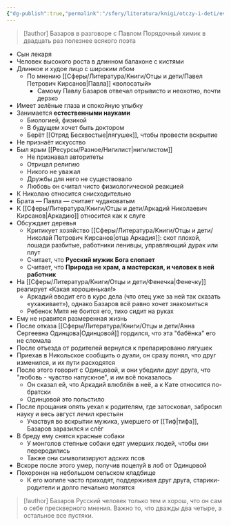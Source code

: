 ```yaml
---
{"dg-publish":true,"permalink":"/sfery/literatura/knigi/otczy-i-deti/evgenij-vasilevich-bazarov/","tags":["book"]}
---
```


> [!author] Базаров в разговоре с Павлом
> Порядочный химик в двадцать раз полезнее всякого поэта
- Сын лекаря
- Человек высокого роста в длинном балахоне с кистями 
- Длинное и худое лицо с широким лбом
    - По мнению [[Сферы/Литература/Книги/Отцы и дети/Павел Петрович Кирсанов\|Павла]] «волосатый»
	    - Самому Павлу Базаров отвечал отрывисто и неохотно, почти дерзко
- Имеет зелёные глаза и спокойную улыбку 
- Занимается **естественными науками** 
    - Биологией, физикой 
    - В будущем хочет быть доктором
    - Берёт [[Отряд Бесхвостые\|лягушек]], чтобы провести вскрытие
- Не признаёт искусство 
 - Был ярым [[Ресурсы/Разное/Нигилист\|нигилистом]]
	 - Не признавал авторитеты 
	 - Отрицал религию
	 - Никого не уважал
	 - Дружбы для него не существовало 
	 - Любовь он считал чисто физиологической реакцией
- К Николаю относится снисходительно
 - Брата — Павла — считает чудаковатым
 - К [[Сферы/Литература/Книги/Отцы и дети/Аркадий Николаевич Кирсанов\|Аркадию]] относится как к слуге 
 - Обсуждает деревья 
	 - Критикует хозяйство [[Сферы/Литература/Книги/Отцы и дети/Николай Петрович Кирсанов\|отца Аркадия]]: скот плохой, лошади разбитые, работники ленивцы, управляющий дурак или плут 
	 - Считает, что **Русский мужик Бога слопает**
	 - Считает, что **Природа не храм, а мастерская, и человек в ней работник**
 - На [[Сферы/Литература/Книги/Отцы и дети/Фенечка\|Фенечку]] реагирует «Какая хорошенькая!»
	 - Аркадий вводит его в курс дела (что отец уже за ней так сказать «ухаживает»), однако Базаров всё равно хочет знакомиться
	 - Ребенок Митя не боится его, тихо сидит на руках
- Ему не нравится размеренная жизнь 
- После отказа [[Сферы/Литература/Книги/Отцы и дети/Анна Сергеевна Одинцова\|Одинцовой]] гордился, что эта "бабёнка" его не сломала 
- После отъезда от родителей вернулся к препарированю лягушек 
- Приехав в Никольское сообщить о дуэли, он сразу понял, что друг изменился, и их пути расходятся 
- После этого говорит с Одинцовой, и они убедили друг друга, что "любовь - чувство напускное", и им всё показалось 
	- Он сказал ей, что Аркадий влюблён в неё, а к Кате относится по-братски
	- Одинцовой это польстило
- После прощания опять уехал к родителям, где затосковал, забросил науку и весь август лечил крестьян
	- Участвуя во вскрытии мужика, умершего от [[Тиф\|тифа]], Базаров заразился и слёг
- В бреду ему снятся красные собаки
	- У монголов степные собаки едят умерших людей, чтобы они переродились
	- Также они символизируют адских псов
- Вскоре после этого умер, получив поцелуй в лоб от Одинцовой
- Похоронен на небольшом сельском кладбище 
	- К его могиле часто приходят, поддерживая друг друга, старики-родители и долго печально молятся 
> [!author] Базаров
> Русский человек только тем и хорош, что он сам о себе прескверного мнения. Важно то, что дважды два четыре, а остальное все пустяки.